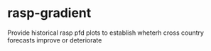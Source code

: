 # rasp-gradient
Provide historical rasp pfd plots to establish wheterh cross country forecasts improve or deteriorate
